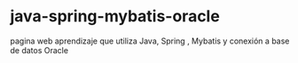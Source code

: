 # java-spring-mybatis-oracle
pagina web aprendizaje que utiliza Java, Spring , Mybatis y conexión a base de datos Oracle
